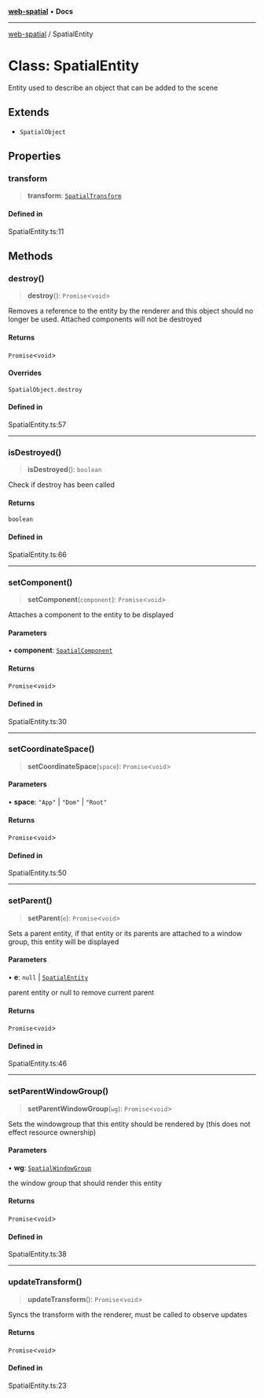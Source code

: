 [**web-spatial**](../README.md) • **Docs**

***

[web-spatial](../globals.md) / SpatialEntity

# Class: SpatialEntity

Entity used to describe an object that can be added to the scene

## Extends

- `SpatialObject`

## Properties

### transform

> **transform**: [`SpatialTransform`](SpatialTransform.md)

#### Defined in

SpatialEntity.ts:11

## Methods

### destroy()

> **destroy**(): `Promise`\<`void`\>

Removes a reference to the entity by the renderer and this object should no longer be used. Attached components will not be destroyed

#### Returns

`Promise`\<`void`\>

#### Overrides

`SpatialObject.destroy`

#### Defined in

SpatialEntity.ts:57

***

### isDestroyed()

> **isDestroyed**(): `boolean`

Check if destroy has been called

#### Returns

`boolean`

#### Defined in

SpatialEntity.ts:66

***

### setComponent()

> **setComponent**(`component`): `Promise`\<`void`\>

Attaches a component to the entity to be displayed

#### Parameters

• **component**: [`SpatialComponent`](SpatialComponent.md)

#### Returns

`Promise`\<`void`\>

#### Defined in

SpatialEntity.ts:30

***

### setCoordinateSpace()

> **setCoordinateSpace**(`space`): `Promise`\<`void`\>

#### Parameters

• **space**: `"App"` \| `"Dom"` \| `"Root"`

#### Returns

`Promise`\<`void`\>

#### Defined in

SpatialEntity.ts:50

***

### setParent()

> **setParent**(`e`): `Promise`\<`void`\>

Sets a parent entity, if that entity or its parents are attached to a window group, this entity will be displayed

#### Parameters

• **e**: `null` \| [`SpatialEntity`](SpatialEntity.md)

parent entity or null to remove current parent

#### Returns

`Promise`\<`void`\>

#### Defined in

SpatialEntity.ts:46

***

### setParentWindowGroup()

> **setParentWindowGroup**(`wg`): `Promise`\<`void`\>

Sets the windowgroup that this entity should be rendered by (this does not effect resource ownership)

#### Parameters

• **wg**: [`SpatialWindowGroup`](SpatialWindowGroup.md)

the window group that should render this entity

#### Returns

`Promise`\<`void`\>

#### Defined in

SpatialEntity.ts:38

***

### updateTransform()

> **updateTransform**(): `Promise`\<`void`\>

Syncs the transform with the renderer, must be called to observe updates

#### Returns

`Promise`\<`void`\>

#### Defined in

SpatialEntity.ts:23
